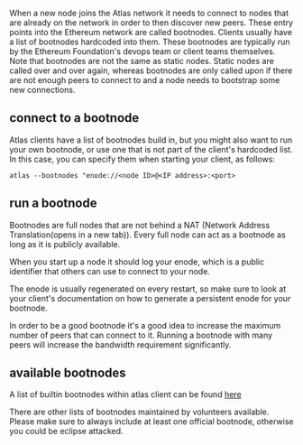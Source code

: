When a new node joins the Atlas network it needs to connect to nodes that are already on the network in order to then
discover new peers. These entry points into the Ethereum network are called bootnodes. Clients usually have a list of
bootnodes hardcoded into them. These bootnodes are typically run by the Ethereum Foundation's devops team or client
teams themselves. Note that bootnodes are not the same as static nodes. Static nodes are called over and over again,
whereas bootnodes are only called upon if there are not enough peers to connect to and a node needs to bootstrap some
new connections.

## connect to a bootnode

Atlas clients have a list of bootnodes build in, but you might also want to run your own bootnode, or use one that is
not
part of the client's hardcoded list. In this case, you can specify them when starting your client, as follows:

```shell
atlas --bootnodes "enode://<node ID>@<IP address>:<port>
```

## run a bootnode

Bootnodes are full nodes that are not behind a NAT (Network Address Translation(opens in a new tab)). Every full node
can act as a bootnode as long as it is publicly available.

When you start up a node it should log your enode, which is a public identifier that others can use to connect to your
node.

The enode is usually regenerated on every restart, so make sure to look at your client's documentation on how to
generate a persistent enode for your bootnode.

In order to be a good bootnode it's a good idea to increase the maximum number of peers that can connect to it. Running
a bootnode with many peers will increase the bandwidth requirement significantly.

## available bootnodes

A list of builtin bootnodes within atlas client can be
found [here](https://github.com/mapprotocol/atlas/blob/main/params/bootnodes.go)

There are other lists of bootnodes maintained by volunteers available. Please make sure to always include at least one
official bootnode, otherwise you could be eclipse attacked.